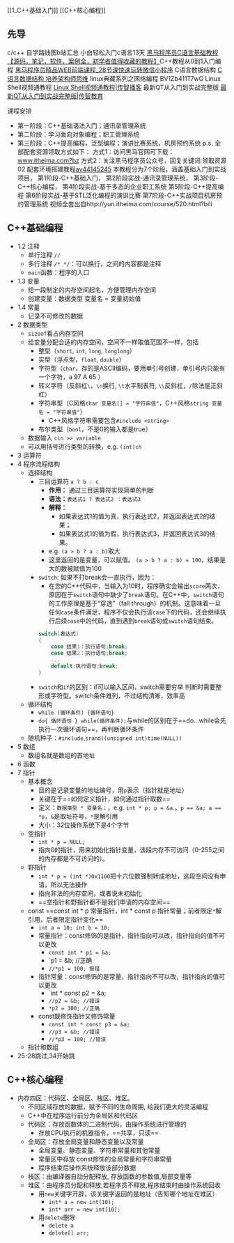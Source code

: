 [[1_C++基础入门]]
[[C++核心编程]]
## 先导
c/c++ 自学路线图b站汇总
小白轻松入门c语言13天 [黑马程序员C语言基础教程【源码，笔记，软件，案例全，初学者值得收藏的教程】](https://www.bilibili.com/video/BV1vs411n7TH/?vd_source=c36274ab260939107d72b44fc0e0e746)C++教程从0到1入门编程 [黑马程序员精品WEB前端课程_28节课快速玩转微信小程序](https://www.bilibili.com/video/BV1Ct411p7bj/?vd_source=c36274ab260939107d72b44fc0e0e746)
C语言数据结构 [C语言数据结构 培养架构师思维](https://www.bilibili.com/video/BV1Pb411g7bU/?vd_source=c36274ab260939107d72b44fc0e0e746)
linux典藏系列之网络编程 BV1Zb411T7wG
Linux Shell视频通教程 [Linux Shell视频通教程|传智播客](https://www.bilibili.com/video/BV14b411j7oH/?vd_source=c36274ab260939107d72b44fc0e0e746)
最新QT从入门到实战完整版 [最新QT从入门到实战完整版|传智教育](https://www.bilibili.com/video/BV1g4411H78N/?vd_source=c36274ab260939107d72b44fc0e0e746)

课程安排
- 第一阶段：C++基础语法入门；通讯录管理系统
- 第二阶段：学习面向对象编程；职工管理系统
- 第三阶段：C++提高编程，泛型编程；演讲比赛系统，机房预约系统
p.s.
全部配套资源领取方式如下： 方式1：访问黑马官网可下载：www.itheima.com?bz 方式2：关注黑马程序员公众号，回复关键词:领取资源02 配套环境搭建教程[av44145245](https://www.bilibili.com/video/av44145245/?spm_id_from=333.788.video.desc.click) 本教程分为7个阶段，涵盖基础入门到实战项目， 第1阶段-C++基础入门， 第2阶段实战-通讯录管理系统， 第3阶段-C++核心编程， 第4阶段实战-基于多态的企业职工系统 第5阶段-C++提高编程 第6阶段实战-基于STL泛化编程的演讲比赛 第7阶段-C++实战项目机房预约管理系统 视频全套出自http://yun.itheima.com/course/520.html?bili
## C++基础编程
- 1.2 注释
	- 单行注释 `//`
	- 多行注释 `/* */`：可以换行，之间的内容都是注释
	- `main`函数：程序的入口
- 1.3 变量
	- 给一段制定的内存空间起名，方便管理内存空间
	- 创建变量：数据类型 变量名 = 变量初始值
- 1.4 常量
	- 记录不可修改的数据
- 2 数据类型
	- `sizeof`看占内存空间
	- 给变量分配合适的内存空间，空间不一样取值范围不一样，包括
		- 整型（`short`, `int`, `long`, `longlong`）
		- 实型（浮点型，`float`, `double`）
		- 字符型（`char`，存的是ASCII编码，要用单引号创建，单引号内只能有一个字符，a 97 A 65 ）
		- 转义字符（反斜杠`\`，`\n`换行, `\t`水平制表符, `\\`反斜杠，`/`除法是正斜杠）
		- 字符串型（C风格`char 变量名[] = "字符串值"`，C++风格`string 变量名 = "字符串值"`）
			- C++风格字符串需要包含`#include <string>`
		- 布尔类型（`bool`，不是0的输入都是true）
	- 数据输入 `cin >> variable`
	- 可以用括号进行类型的转换，e.g. `(int)ch`
- 3 运算符
- 4 程序流程结构
	- 选择结构
		- 三目运算符 `a ? b : c`
			- **作用：** 通过三目运算符实现简单的判断
			- **语法：**`表达式1 ? 表达式2 ：表达式3`
			- **解释：**
				- 如果表达式1的值为真，执行表达式2，并返回表达式2的结果；
				- 如果表达式1的值为假，执行表达式3，并返回表达式3的结果。
			- e.g. `(a > b ? a : b)`取大
			- 这里返回的是变量，可以赋值。 `(a > b ? a : b) = 100`，结果是大的数被赋值为100
		- `switch`: 如果不打break会一直执行，因为：
			- 在您的C++代码中，当输入为10时，程序确实会输出`score`两次，原因在于`switch`语句中缺少了`break`语句。在C++中，`switch`语句的工作原理是基于“穿透”（fall through）的机制。这意味着一旦任何`case`条件满足，程序不仅会执行该`case`下的代码，还会继续执行后续`case`中的代码，直到遇到`break`语句或`switch`语句结束。
			```C++
			switch(表达式)
			{
				case 结果1：执行语句;break;
				case 结果2：执行语句;break;
				...
				default:执行语句;break;
			}
			```
		- `switch`和`if`的区别：if可以输入区间，switch需要穷举 判断时需要整形或字符型。switch条件难列，不过结构清晰，效率高
	- 循环结构
		- `while (循环条件) {循环语句}`
		- `do{ 循环语句 } while(循环条件);`与while的区别在于==do...while会先执行一次循环语句==，再判断循环条件
	- 随机种子：`#include`,`srand((unsigned int)time(NULL))`
- 5 数组
	- 数组名就是数组的首地址
- 6 函数
- 7 指针
	- 基本概念
		- 目的是记录变量的地址编号，用`p`表示（指针就是地址）
		- 关键在于==如何定义指针，如何通过指针取数==
		- 定义：`数据类型 * 变量名；`，e.g. `int * p; p = &a`.。`p == &a; a == *p`，`&`是取址符号，`*`是解引用
		- 大小：32位操作系统下是4个字节
	- 空指针
		- `int * p = NULL;`
		- 指向0的指针，用来初始化指针变量，该段内存不可访问（0-255之间的内存都是不可访问的）。
	- 野指针
		- `int * p = (int *)0x1100`把十六位数强制转成地址，这段空间没有申请，所以无法操作
		- 指向非法的内存空间，或者说未初始化
		- ==空指针和野指针都不是我们申请的内存空间==
	- const ==const int * p 常量指针，int * const p 指针常量；前者限定`*`解引用，后者限定指针变化==
		- `int a = 10; int b = 10;`
		- 常量指针：const修饰的是指针，指针指向可以改，指针指向的值不可以更改
			- `const int * p1 = &a; `
			- `p1 = &b; //正确 
			- `//*p1 = 100; 报错 `
		- 指针常量：const修饰的是常量，指针指向不可以改，指针指向的值可以更改
			- `int * const p2 = &a; 
			- `//p2 = &b; //错误 `
			- `*p2 = 100; //正确 `
		- const既修饰指针又修饰常量
			- `const int * const p3 = &a; `
			- `//p3 = &b; //错误 `
			- `//*p3 = 100; //错误`
	- 指针和数组
- 25-28跳过,34开始跳
## C++核心编程
- 内存四区：代码区、全局区、栈区、堆区。
	- 不同区域存放的数据，赋予不同的生命周期, 给我们更大的灵活编程
	* C++中在程序运行前分为全局区和代码区
	- 代码区：存放函数体的二进制代码，由操作系统进行管理的
		- 存放CPU执行的机器指令，==共享，只读==
	- 全局区：存放全局变量和静态变量以及常量
		- 全局变量、静态变量、字符串常量和其他常量
		* 常量区中存放 const修饰的全局常量和字符串常量
		- 程序结束后操作系统释放该部分数据
	- 栈区：由编译器自动分配释放, 存放函数的参数值,局部变量等
	- 堆区：由程序员分配和释放,若程序员不释放,程序结束时由操作系统回收
		- 用`new`关键字开辟，该关键字返回的是地址（告知哪个地址在堆区）
			- `int* a = new int(10);`
			- `int* arr = new int[10];`
		- 用`delete`删除
			- `delete a`
			- `delete[] arr;`